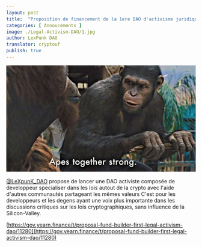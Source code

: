 ```yaml
---
layout: post
title:  "Proposition de financement de la 1ere DAO d'activisme juridique"
categories: [ Annoucements ]
image: ./Legal-Activism-DAO/1.jpg
author: LexPunk DAO
translator: cryptouf
publish: true
---
```


![](1.jpg)

[@LeXpunK_DAO](https://twitter.com/LeXpunK_DAO) propose de lancer une DAO activiste composée de developpeur specialiser dans les lois autout de la crypto avec l'aide d'autres communautés partageant les mêmes valeurs 
C'est pour les developpeurs et les degens ayant une voix plus importante dans les discussions critiques sur les lois cryptographiques, sans influence de la Silicon-Valley.


[https://gov.yearn.finance/t/proposal-fund-builder-first-legal-activism-dao/11280](https://gov.yearn.finance/t/proposal-fund-builder-first-legal-activism-dao/11280)
